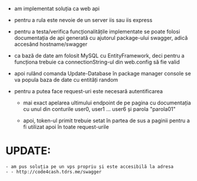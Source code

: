 

- am implementat soluția ca web api
- pentru a rula este nevoie de un server iis sau iis express
- pentru a testa/verifica funcționalitățile implementate se poate folosi documentația de api generată cu ajutorul package-ului swagger, adică accesând hostname/swagger 

- ca bază de date am folosit MySQL cu EntityFramework, deci pentru a funcționa trebuie ca connectionString-ul din web.config să fie valid
- apoi rulând comanda Update-Database în package manager console se va popula baza de date cu entități random

- pentru a putea face request-uri este necesară autentificarea
	- mai exact apelarea ultimului endpoint de pe pagina cu documentația cu unul din conturile user0, user1 ... user6 și parola "parola01"

	- apoi, token-ul primit trebuie setat în partea de sus a paginii pentru a fi utilizat apoi în toate request-urile


# UPDATE:
	- am pus soluția pe un vps propriu și este accesibilă la adresa
	- - http://code4cash.tdrs.me/swagger